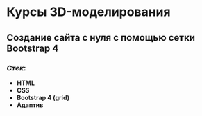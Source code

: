 # Курсы 3D-моделирования

## Создание сайта с нуля с помощью сетки Bootstrap 4

### **_Стек_**:

- **HTML**
- **CSS**
- **Bootstrap 4 (grid)**
- **Адаптив**
